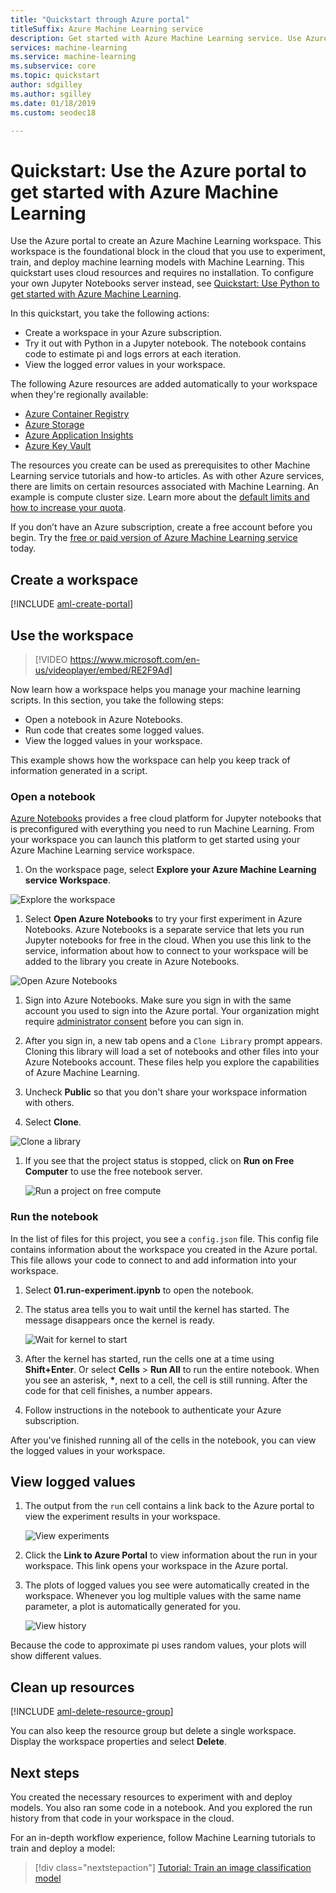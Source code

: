 ```yaml
---
title: "Quickstart through Azure portal"
titleSuffix: Azure Machine Learning service
description: Get started with Azure Machine Learning service. Use Azure portal to create a workspace, which is the foundational block in the cloud that you use to experiment, train, and deploy machine learning models.  
services: machine-learning
ms.service: machine-learning
ms.subservice: core
ms.topic: quickstart
author: sdgilley
ms.author: sgilley
ms.date: 01/18/2019
ms.custom: seodec18

---
```


# Quickstart: Use the Azure portal to get started with Azure Machine Learning

Use the Azure portal to create an Azure Machine Learning workspace. This workspace is the foundational block in the cloud that you use to experiment, train, and deploy machine learning models with Machine Learning. This quickstart uses cloud resources and requires no installation. To configure your own Jupyter Notebooks server instead, see [Quickstart: Use Python to get started with Azure Machine Learning](quickstart-create-workspace-with-python.md).  
 
In this quickstart, you take the following actions:

* Create a workspace in your Azure subscription.
* Try it out with Python in a Jupyter notebook. The notebook contains code to estimate pi and logs errors at each iteration. 
* View the logged error values in your workspace.

The following Azure resources are added automatically to your workspace when they're regionally available:

  - [Azure Container Registry](https://azure.microsoft.com/services/container-registry/)
  - [Azure Storage](https://azure.microsoft.com/services/storage/)
  - [Azure Application Insights](https://azure.microsoft.com/services/application-insights/) 
  - [Azure Key Vault](https://azure.microsoft.com/services/key-vault/)

The resources you create can be used as prerequisites to other Machine Learning service tutorials and how-to articles. As with other Azure services, there are limits on certain resources associated with Machine Learning. An example is compute cluster size. Learn more about the [default limits and how to increase your quota](how-to-manage-quotas.md).

If you don’t have an Azure subscription, create a free account before you begin. Try the [free or paid version of Azure Machine Learning service](https://aka.ms/AMLFree) today.


## Create a workspace 

[!INCLUDE [aml-create-portal](../../../includes/aml-create-in-portal.md)]


## Use the workspace

> [!VIDEO https://www.microsoft.com/en-us/videoplayer/embed/RE2F9Ad]



Now learn how a workspace helps you manage your machine learning scripts. In this section, you take the following steps:

* Open a notebook in Azure Notebooks.
* Run code that creates some logged values.
* View the logged values in your workspace.

This example shows how the workspace can help you keep track of information generated in a script. 

### Open a notebook 

[Azure Notebooks](https://notebooks.azure.com) provides a free cloud platform for Jupyter notebooks that is preconfigured with everything you need to run Machine Learning. From your workspace you can launch this platform to get started using your Azure Machine Learning service workspace.

1. On the workspace page, select **Explore your Azure Machine Learning service Workspace**.

 ![Explore the workspace](./media/quickstart-get-started/explore_aml.png)

1. Select **Open Azure Notebooks** to try your first experiment in Azure Notebooks.  Azure Notebooks is a separate service that lets you run Jupyter notebooks for free in the cloud.  When you use this link to the service, information about how to connect to your workspace will be added to the library you create in Azure Notebooks.

 ![Open Azure Notebooks](./media/quickstart-get-started/explore_ws.png)

1. Sign into Azure Notebooks.  Make sure you sign in with the same account you used to sign into the Azure portal. Your organization might require [administrator consent](https://notebooks.azure.com/help/signing-up/work-or-school-account/admin-consent) before you can sign in.

1. After you sign in, a new tab opens and a `Clone Library` prompt appears. Cloning this library will load a set of notebooks and other files into your Azure Notebooks account.  These files help you explore the capabilities of Azure Machine Learning.

1. Uncheck **Public** so that you don't share your workspace information with others.

1. Select **Clone**.

 ![Clone a library](./media/quickstart-get-started/clone.png)

1. If you see that the project status is stopped, click on **Run on Free Computer** to use the free notebook server.

    ![Run a project on free compute](./media/quickstart-get-started/run-project.png)

### Run the notebook

In the list of files for this project, you see a `config.json` file. This config file contains information about the workspace you created in the Azure portal.  This file allows your code to connect to and add information into your workspace.

1. Select **01.run-experiment.ipynb** to open the notebook.

1. The status area tells you to wait until the kernel has started.  The message disappears once the kernel is ready.

    ![Wait for kernel to start](./media/quickstart-get-started/wait-for-kernel.png)

1. After the kernel has started, run the cells one at a time using **Shift+Enter**. Or select **Cells** > **Run All** to run the entire notebook. When you see an asterisk, __*__, next to a cell, the cell is still running. After the code for that cell finishes, a number appears. 

1. Follow instructions in the notebook to authenticate your Azure subscription.

After you've finished running all of the cells in the notebook, you can view the logged values in your workspace.

## View logged values

1. The output from the `run` cell contains a link back to the Azure portal to view the experiment results in your workspace. 

    ![View experiments](./media/quickstart-get-started/view_exp.png)

1. Click the **Link to Azure Portal** to view information about the run in your workspace.  This link opens your workspace in the Azure portal.

1. The plots of logged values you see were automatically created in the workspace. Whenever you log multiple values with the same name parameter, a plot is automatically generated for you.

   ![View history](./media/quickstart-get-started/web-results.png)

Because the code to approximate pi uses random values, your plots will show different values.  

## Clean up resources 

[!INCLUDE [aml-delete-resource-group](../../../includes/aml-delete-resource-group.md)]

You can also keep the resource group but delete a single workspace. Display the workspace properties and select **Delete**.

## Next steps

You created the necessary resources to experiment with and deploy models. You also ran some code in a notebook. And you explored the run history from that code in your workspace in the cloud.

For an in-depth workflow experience, follow Machine Learning tutorials to train and deploy a model:  

> [!div class="nextstepaction"]
> [Tutorial: Train an image classification model](tutorial-train-models-with-aml.md)
